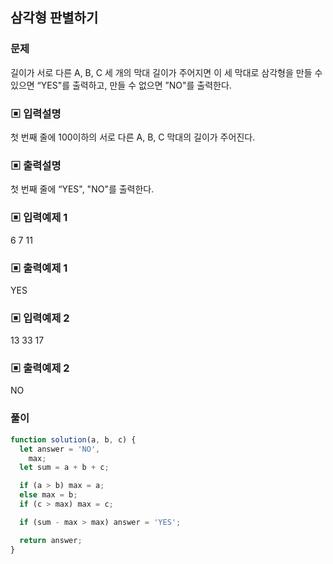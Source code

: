 ## 삼각형 판별하기

### 문제

길이가 서로 다른 A, B, C 세 개의 막대 길이가 주어지면 이 세 막대로 삼각형을 만들 수 있으면 “YES"를 출력하고, 만들 수 없으면 ”NO"를 출력한다.

### ▣ 입력설명

첫 번째 줄에 100이하의 서로 다른 A, B, C 막대의 길이가 주어진다.

### ▣ 출력설명

첫 번째 줄에 “YES", "NO"를 출력한다.

### ▣ 입력예제 1

6 7 11

### ▣ 출력예제 1

YES

### ▣ 입력예제 2

13 33 17

### ▣ 출력예제 2

NO

### 풀이

```js
function solution(a, b, c) {
  let answer = 'NO',
    max;
  let sum = a + b + c;

  if (a > b) max = a;
  else max = b;
  if (c > max) max = c;

  if (sum - max > max) answer = 'YES';

  return answer;
}
```
